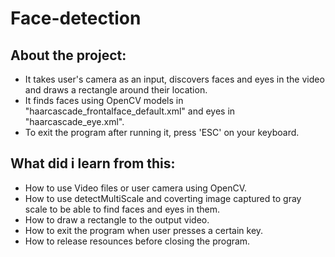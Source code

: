 # Face-detection
## About the project:
- It takes user's camera as an input, discovers faces and eyes in the video and draws a rectangle around their location.
- It finds faces using OpenCV models in "haarcascade_frontalface_default.xml" and eyes in "haarcascade_eye.xml".
- To exit the program after running it, press 'ESC' on your keyboard.

## What did i learn from this:
- How to use Video files or user camera using OpenCV.
- How to use detectMultiScale and coverting image captured to gray scale to be able to find faces and eyes in them.
- How to draw a rectangle to the output video.
- How to exit the program when user presses a certain key.
- How to release resounces before closing the program. 

